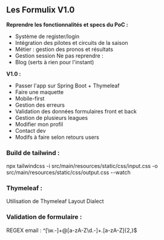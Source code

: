 ## Les Formulix V1.0

**Reprendre les fonctionnalités et specs du PoC :**
 - Système de register/login
 - Intégration des pilotes et circuits de la saison
 - Métier : gestion des pronos et résultats
 - Gestion session
Ne pas reprendre :
 - Blog (serts à rien pour l'instant)

**V1.0 :**
 - Passer l'app sur Spring Boot + Thymeleaf
 - Faire une maquette
 - Mobile-first
 - Gestion des erreurs
 - Validation des données formulaires front et back
 - Gestion de plusieurs leagues
 - Modifier mon profil
 - Contact dev
 - Modifs à faire selon retours users


### Build de tailwind :
npx tailwindcss -i src/main/resources/static/css/input.css -o src/main/resources/static/css/output.css --watch

### Thymeleaf :
Utilisation de Thymeleaf Layout Dialect

### Validation de formulaire :
REGEX email : ^[\w\.-]+@[a-zA-Z\d\.-]+\.[a-zA-Z]{2,}$
